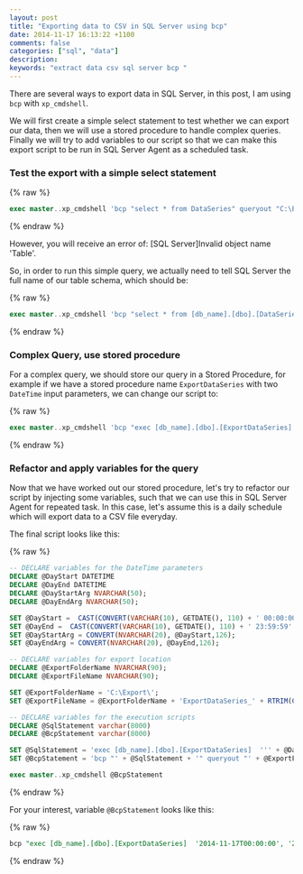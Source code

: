 ```yaml
---
layout: post
title: "Exporting data to CSV in SQL Server using bcp"
date: 2014-11-17 16:13:22 +1100
comments: false
categories: ["sql", "data"]
description:
keywords: "extract data csv sql server bcp "
---
```


There are several ways to export data in SQL Server, in this post, I am using `bcp` with `xp_cmdshell`.

We will first create a simple select statement to test whether we can export our data, then we will use a stored procedure to handle complex queries. Finally we will try to add variables to our script so that we can make this export script to be run in SQL Server Agent as a scheduled task.


### Test the export with a simple select statement ###

{% raw %}
``` sql
exec master..xp_cmdshell 'bcp "select * from DataSeries" queryout "C:\Export\dataseries.csv" -c -t"," -r"\n" -T'
```
{% endraw %}

However, you will receive an error of: 
[SQL Server]Invalid object name 'Table'.

So, in order to run this simple query, we actually need to tell SQL Server the full name of our table schema, which should be:

{% raw %}
``` sql
exec master..xp_cmdshell 'bcp "select * from [db_name].[dbo].[DataSeries]" queryout "C:\Export\dataseries.csv" -c -t"," -r"\n" -T'
```
{% endraw %}


### Complex Query, use stored procedure ###

<!-- more -->

For a complex query, we should store our query in a Stored Procedure, for example if we have a stored procedure name `ExportDataSeries` with two `DateTime` input parameters, we can change our script to:

{% raw %}
``` sql
exec master..xp_cmdshell 'bcp "exec [db_name].[dbo].[ExportDataSeries] ''2014-11-17'', ''2014-11-24'' " queryout "C:\Export\dataseries.csv" -c -t"," -r"\n" -T'

```
{% endraw %}


### Refactor and apply variables for the query ###

Now that we have worked out our stored procedure, let's try to refactor our script by injecting some variables, such that we can use this in SQL Server Agent for repeated task. In this case, let's assume this is a daily schedule which will export data to a CSV file everyday.

The final script looks like this:

{% raw %}
``` sql
-- DECLARE variables for the DateTime parameters
DECLARE @DayStart DATETIME
DECLARE @DayEnd DATETIME
DECLARE @DayStartArg NVARCHAR(50);
DECLARE @DayEndArg NVARCHAR(50);

SET @DayStart =  CAST(CONVERT(VARCHAR(10), GETDATE(), 110) + ' 00:00:00' AS DATETIME)
SET @DayEnd =  CAST(CONVERT(VARCHAR(10), GETDATE(), 110) + ' 23:59:59' AS DATETIME)
SET @DayStartArg = CONVERT(NVARCHAR(20), @DayStart,126);
SET @DayEndArg = CONVERT(NVARCHAR(20), @DayEnd,126);

-- DECLARE variables for export location
DECLARE @ExportFolderName NVARCHAR(90);
DECLARE @ExportFileName NVARCHAR(90);

SET @ExportFolderName = 'C:\Export\'; 
SET @ExportFileName = @ExportFolderName + 'ExportDataSeries_' + RTRIM(CONVERT(NVARCHAR(20), @DayStart,112)) + '.csv';

-- DECLARE variables for the execution scripts
DECLARE @SqlStatement varchar(8000)
DECLARE @BcpStatement varchar(8000)

SET @SqlStatement = 'exec [db_name].[dbo].[ExportDataSeries]  ''' + @DayStartArg + ''', ''' + @DayEndArg + ''''
SET @BcpStatement = 'bcp "' + @SqlStatement + '" queryout "' + @ExportFileName + '" -c -t"," -r"\n" -T'

exec master..xp_cmdshell @BcpStatement


```
{% endraw %}

For your interest, variable `@BcpStatement` looks like this:

{% raw %}
``` sql
bcp "exec [db_name].[dbo].[ExportDataSeries]  '2014-11-17T00:00:00', '2014-11-17T23:59:59'" queryout "C:\Export\ExportDataSeries_20141117.csv" -c -t"," -r"\n" -T

```
{% endraw %}
